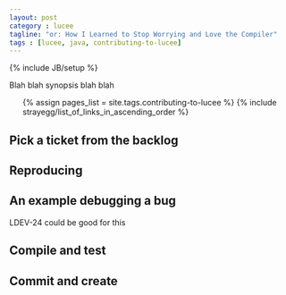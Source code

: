 ```yaml
---
layout: post
category : lucee
tagline: "or: How I Learned to Stop Worrying and Love the Compiler"
tags : [lucee, java, contributing-to-lucee]
---
```

{% include JB/setup %}

Blah blah synopsis blah blah

<!--more-->

<ul>
	{% assign pages_list = site.tags.contributing-to-lucee %}  
	{% include strayegg/list_of_links_in_ascending_order %}
</ul>

## Pick a ticket from the backlog

## Reproducing

## An example debugging a bug 

LDEV-24 could be good for this

## Compile and test

## Commit and create 
